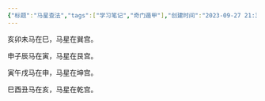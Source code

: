 ```yaml
---
{"标题":"马星查法","tags":["学习笔记","奇门遁甲"],"创建时间":"2023-09-27 21:37","修改时间":"2023-09-27 21:37","dg-publish":true,"permalink":"/inbox//","dgPassFrontmatter":true}
---
```



亥卯未马在巳，马星在巽宫。

申子辰马在寅，马星在艮宫。

寅午戌马在申，马星在坤宫。

巳酉丑马在亥，马星在乾宫。
